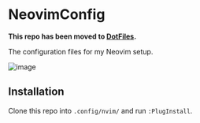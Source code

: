 # NeovimConfig

**This repo has been moved to [DotFiles](https://github.com/Alex-vZyl/DotFiles).**

The configuration files for my Neovim setup.

![image](https://user-images.githubusercontent.com/81622310/179122222-5815861b-6082-4fa6-b9be-4c14da944f65.png)

## Installation

Clone this repo into `.config/nvim/` and run `:PlugInstall`.
